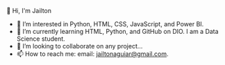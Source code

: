 👋 Hi, I'm Jailton  
- 👀 I’m interested in Python, HTML, CSS, JavaScript, and Power BI.  
- 🌱 I’m currently learning HTML, Python, and GitHub on DIO. I am a Data Science student.
- 💞️ I’m looking to collaborate on any project...  
- 📫 How to reach me: email: jailtonaguiar@gmail.com.


<!---
JAENED13/JAENED13 is a ✨ special ✨ repository because its `README.md` (this file) appears on your GitHub profile.
You can click the Preview link to take a look at your changes.
--->
